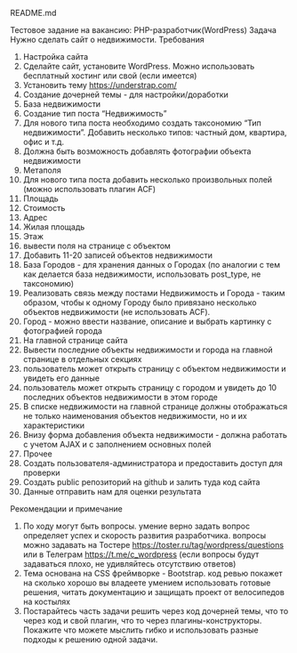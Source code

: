 README.md

Тестовое задание на вакансию: PHP-разработчик(WordPress)
Задача
Нужно сделать сайт о недвижимости.
Требования
1.	Настройка сайта
2.	Сделайте сайт, установите WordPress. Можно использовать бесплатный хостинг или свой (если имеется)
3.	Установить тему https://understrap.com/ 
4.	Создание дочерней темы - для настройки/доработки
5.	База недвижимости
6.	Создание тип поста “Недвижимость”
7.	Для нового типа поста необходимо создать таксономию “Тип недвижимости”. Добавить несколько типов: частный дом, квартира, офис и т.д.
8.	Должна быть возможность добавлять фотографии объекта недвижимости
9.	Метаполя
10.	Для нового типа поста добавить несколько произвольных полей (можно использовать плагин ACF)
11.	Площадь
12.	Стоимость
13.	Адрес
14.	Жилая площадь
15.	Этаж
16.	вывести поля на странице с объектом
17.	Добавить 11-20 записей объектов недвижимости
18.	База Городов - для хранения данных о Городах (по аналогии с тем как делается база недвижимости, использовать post_type, не таксономию)
19.	Реализовать связь между постами Недвижимость и Города - таким образом, чтобы к одному Городу было привязано несколько объектов недвижимости (не использовать ACF). 
20.	Город - можно ввести название, описание и выбрать картинку с фотографией города
21.	На главной странице сайта
22.	Вывести последние объекты недвижимости и города на главной странице в отдельных секциях
23.	пользователь может открыть страницу с объектом недвижимости и увидеть его данные
24.	пользователь может открыть страницу с городом и увидеть до 10 последних объектов недвижимости в этом городе
25.	В списке недвижимости на главной странице должны отображаться не только наименования объектов недвижимости, но и их характеристики
26.	Внизу форма добавления объекта недвижимости - должна работать с учетом AJAX и с заполнением основных полей
27.	Прочее
28.	Создать пользователя-администратора и предоставить доступ для проверки
29.	Создать public репозиторий на github и залить туда код сайта
30.	Данные отправить нам для оценки результата

Рекомендации и примечание
1.	По ходу могут быть вопросы. умение верно задать вопрос определяет успех и скорость развития разработчика. вопросы можно задавать на Тостере https://toster.ru/tag/wordpress/questions или в Телеграм https://t.me/c_wordpress (если вопросы будут задаваться плохо, не удивляйтесь отсутствию ответов)
2.	Тема основана на CSS фреймворке - Bootstrap. код ревью покажет на сколько хорошо вы владеете умением использовать готовые решения, читать документацию и защищать проект от велосипедов на костылях
3.	Постарайтесь часть задачи решить через код дочерней темы, что то через код и свой плагин, что то через плагины-конструкторы. Покажите что можете мыслить гибко и использовать разные подходы к решению одной задачи.